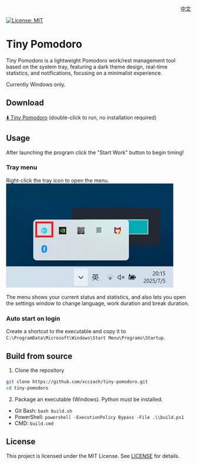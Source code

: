 <p align="right">
  <a href="../README.md">中文</a>
</p>

[![License: MIT](https://img.shields.io/badge/License-MIT-yellow.svg)](../LICENSE)

# Tiny Pomodoro

Tiny Pomodoro is a lightweight Pomodoro work/rest management tool based on the system tray, featuring a dark theme design, real-time statistics, and notifications, focusing on a minimalist experience.

Currently Windows only.

## Download

[⬇️ Tiny Pomodoro](../tiny_pomodoro.exe) (double-click to run, no installation required)

## Usage

After launching the program click the "Start Work" button to begin timing!

### Tray menu

Right-click the tray icon to open the menu.  
![Tray Menu](./imgs/tray_menu.png)

The menu shows your current status and statistics, and also lets you open the settings window to change language, work duration and break duration.

### Auto start on login

Create a shortcut to the executable and copy it to `C:\ProgramData\Microsoft\Windows\Start Menu\Programs\Startup`.

## Build from source

1. Clone the repository

```bash
git clone https://github.com/xcczach/tiny-pomodoro.git
cd tiny-pomodoro
```

2. Package an executable (Windows). Python must be installed.

- Git Bash: `bash build.sh`
- PowerShell: `powershell -ExecutionPolicy Bypass -File .\\build.ps1`
- CMD: `build.cmd`

## License

This project is licensed under the MIT License. See [LICENSE](../LICENSE) for details. 